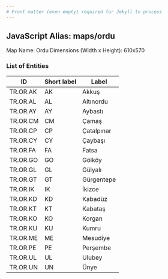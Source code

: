 ```yaml
---
# Front matter (even empty) required for Jekyll to process
---
```


## JavaScript Alias: maps/ordu

Map Name: Ordu
Dimensions (Width x Height): 610x570





### List of Entities

ID | Short label | Label
---|---|---|
TR.OR.AK | AK | Akkuş
TR.OR.AL | AL | Altınordu
TR.OR.AY | AY | Aybastı
TR.OR.CM | CM | Çamaş		
TR.OR.CP | CP | Çatalpınar
TR.OR.CY | CY | Çaybaşı
TR.OR.FA | FA | Fatsa
TR.OR.GO | GO | Gölköy		
TR.OR.GL | GL | Gülyalı
TR.OR.GT | GT | Gürgentepe
TR.OR.IK | IK | İkizce
TR.OR.KD | KD | Kabadüz		
TR.OR.KT | KT | Kabataş
TR.OR.KO | KO | Korgan
TR.OR.KU | KU | Kumru
TR.OR.ME | ME | Mesudiye		
TR.OR.PE | PE | Perşembe
TR.OR.UL | UL | Ulubey
TR.OR.UN | UN | Ünye